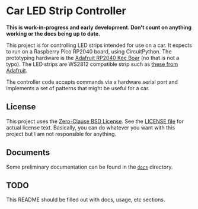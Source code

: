 Car LED Strip Controller
========================

**This is work-in-progress and early development. Don't count on anything
working or the docs being up to date.**

This project is for controlling LED strips intended for use on a car. It
expects to run on a Raspberry Pico RP2040 board, using CircuitPython. The
prototyping hardware is the
[Adafruit RP2040 Kee Boar](https://www.adafruit.com/product/5302) (no that is
not a typo). The LED strips are WS2812 compatible strip such as
[these from Adafruit](https://www.adafruit.com/product/2970).

The controller code accepts commands via a hardware serial port and implements
a set of patterns that might be useful for a car.

License
-------
This project uses the
[Zero-Clause BSD License](https://opensource.org/license/0bsd/). See the
[LICENSE file](LICENSE.md) for actual license text. Basically, you can do
whatever you want with this project but I am not responsible for anything.

Documents
---------
Some preliminary documentation can be found in the [`docs`](docs/) directory.

TODO
----
This README should be filled out with docs, usage, etc sections.
